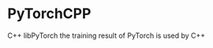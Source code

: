 # PyTorchCPP
C++ libPyTorch the training result of PyTorch is  used by C++ 

   
 
      

 



     

